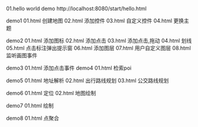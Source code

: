 01.hello world demo http://localhost:8080/start/hello.html

demo1 
    01.html 创建地图
    02.html 添加控件
    03.html 自定义控件
    04.html 更换主题

demo2
    01.html 添加图标
    02.html 添加点击
    03.html 添加点击,拖动
    04.html 划线
    05.html 点击标注弹出提示窗
    06.html 添加图层
    07.html 用户自定义图层
    08.html 监听画图事件

demo3
    01.html 添加点击事件
demo4
    01.html 检索poi

demo5 
    01.html 地址解析
    02.html 出行路线规划
    03.html 公交路线规划

demo6 
    01.html 定位
    02.html 地图绘制
    
demo7
    01.html 绘制

demo8 
    01.html 点聚合